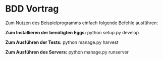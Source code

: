 BDD Vortrag
===========

Zum Nutzen des Beispielprogramms einfach folgende Befehle ausführen:

**Zum Installieren der benötigten Eggs:**
python setup.py develop

**Zum Ausführen der Tests:**
python manage.py harvest

**Zum Ausführen des Servers:**
python manage.py runserver
